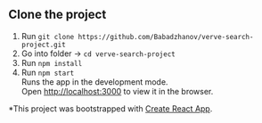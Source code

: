 ## Clone the project
1. Run `git clone https://github.com/Babadzhanov/verve-search-project.git`
2. Go into folder -> `cd verve-search-project`
3. Run `npm install`
4. Run `npm start` <br>
Runs the app in the development mode. <br>
Open [http://localhost:3000](http://localhost:3000) to view it in the browser.

*This project was bootstrapped with [Create React App](https://github.com/facebook/create-react-app).
